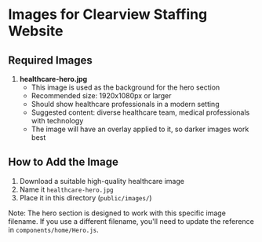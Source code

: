 # Images for Clearview Staffing Website

## Required Images

1. **healthcare-hero.jpg**
   - This image is used as the background for the hero section
   - Recommended size: 1920x1080px or larger
   - Should show healthcare professionals in a modern setting
   - Suggested content: diverse healthcare team, medical professionals with technology
   - The image will have an overlay applied to it, so darker images work best

## How to Add the Image

1. Download a suitable high-quality healthcare image
2. Name it `healthcare-hero.jpg`
3. Place it in this directory (`public/images/`)

Note: The hero section is designed to work with this specific image filename. If you use a different filename, you'll need to update the reference in `components/home/Hero.js`. 